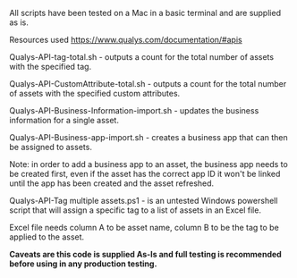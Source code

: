 All scripts have been tested on a Mac in a basic terminal and are supplied as is.

Resources used
https://www.qualys.com/documentation/#apis


Qualys-API-tag-total.sh - outputs a count for the total number of assets with the specified tag.

Qualys-API-CustomAttribute-total.sh - outputs a count for the total number of assets with the specified custom attributes.

Qualys-API-Business-Information-import.sh - updates the business information for a single asset.

Qualys-API-Business-app-import.sh - creates a business app that can then be assigned to assets.

Note: in order to add a business app to an asset, the business app needs to be created first, even if the asset has the correct app ID it won't be linked until the app has been created and the asset refreshed.

Qualys-API-Tag multiple assets.ps1 - is an untested Windows powershell script that will assign a specific tag to a list of assets in an Excel file.

Excel file needs column A to be asset name, column B to be the tag to be applied to the asset.

**Caveats are this code is supplied As-Is and full testing is recommended before using in any production testing.**
